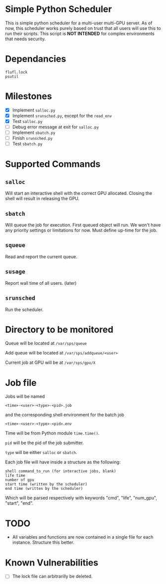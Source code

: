 # Simple Python Scheduler

This is simple python scheduler for a multi-user multi-GPU server. As of now,
this scheduler works purely based on trust that all users will use this to run
their scripts. This script is **NOT INTENDED** for complex environments that
needs security.

# Dependancies

```
flufl.lock
psutil
```

# Milestones

- [x] Implement `salloc.py`
- [x] Implement `srunsched.py`, except for the `read_env`
- [x] Test `salloc.py`
- [ ] Debug error message at exit for `salloc.py`
- [ ] Implement `sbatch.py`
- [ ] Finish `srunsched.py`
- [ ] Test `sbatch.py`

# Supported Commands

## `salloc`

Will start an interactive shell with the correct GPU allocated. Closing the
shell will result in releasing the GPU.

## `sbatch`

Will queue the job for execution. First queued object will run. We won't have
any priority settings or limitations for now. Must define up-time for the job.

## `squeue`

Read and report the current queue.

## `susage`

Report wall time of all users. (later)

## `srunsched`

Run the scheduler.

# Directory to be monitored

Queue will be located at `/var/sps/queue`

Add queue will be located at `/var/sps/addqueue/<user>`

Current job at GPU will be at `/var/sps/gpu/X`

# Job file

Jobs will be named 

`<time>-<user>-<type>-<pid>.job`

and the corresponding shell environment for the batch job

`<time>-<user>-<type>-<pid>.env`

Time will be from Python module `time.time()`.  

`pid` will be the pid of the
job submitter.

`type` will be either `salloc` or `sbatch`.


Each job file will have inside a structure as the following:

```
shell command_to_run (for interactive jobs, blank)
life time
number of gpu
start time (written by the scheduler)
end time (written by the scheduler)
```

Which will be parsed respectively with keywords "cmd", "life", "num_gpu",
"start", "end".


# TODO

* All variables and functions are now contained in a single file for each
  instance. Structure this better.

# Known Vulnerabilities

- [ ] The lock file can arbitrarilly be deleted. 


